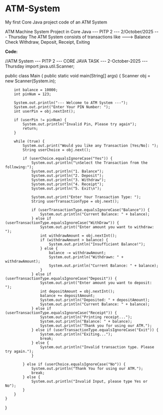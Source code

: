 # ATM-System
My first Core Java project code of an ATM System

ATM Machine System Project in Core Java --- PITP 2 --- 2/October/2025 --- Thursday
The ATM System consists of transactions like ---> Balance Check Withdraw, Deposit, Receipt, Exiting

**Code:** 


//ATM System --- PITP 2 --- CORE JAVA TASK --- 2-October-2025 --- Thursday
import java.util.Scanner;

public class Main {
    public static void main(String[] args) {
        Scanner obj = new Scanner(System.in);

        int balance = 10000;
        int pinNum = 123;

        System.out.println("--- Welcome to ATM System ---");
        System.out.print("Enter Your PIN Number: ");
        int userPin = obj.nextInt();

        if (userPin != pinNum) {
            System.out.println("Invalid Pin, Please try again");
            return;
        }

        while (true) {
            System.out.print("Would you like any Transaction [Yes/No]: ");
            String userChoice = obj.next();

            if (userChoice.equalsIgnoreCase("Yes")) {
                System.out.println("\nSelect the Transaction from the following:");
                System.out.println("1. Balance");
                System.out.println("2. Deposit");
                System.out.println("3. Withdraw");
                System.out.println("4. Receipt");
                System.out.println("5. Exit\n");

                System.out.print("Enter Your Transaction Type: ");
                String userTransactionType = obj.next();

                if (userTransactionType.equalsIgnoreCase("Balance")) {
                    System.out.println("Current Balance: " + balance);
                } else if (userTransactionType.equalsIgnoreCase("WithDraw")) {
                    System.out.print("Enter amount you want to withdraw: ");
                    int withdrawAmount = obj.nextInt();
                    if (withdrawAmount > balance) {
                        System.out.println("Insufficient Balance!");
                    } else {
                        balance -= withdrawAmount;
                        System.out.println("Withdrawn: " + withdrawAmount);
                        System.out.println("Current Balance: " + balance);
                    }
                } else if (userTransactionType.equalsIgnoreCase("Deposit")) {
                    System.out.print("Enter amount you want to deposit: ");
                    int depositAmount = obj.nextInt();
                    balance += depositAmount;
                    System.out.println("Deposited: " + depositAmount);
                    System.out.println("Current Balance: " + balance);
                } else if (userTransactionType.equalsIgnoreCase("Receipt")) {
                    System.out.println("Printing receipt...");
                    System.out.println("Balance: " + balance);
                    System.out.println("Thank you for using our ATM.");
                } else if (userTransactionType.equalsIgnoreCase("Exit")) {
                    System.out.println("Exiting...");
                    break;
                } else {
                    System.out.println("Invalid transaction type. Please try again.");
                }

            } else if (userChoice.equalsIgnoreCase("No")) {
                System.out.println("Thank You for using our ATM.");
                break;
            } else {
                System.out.println("Invalid Input, please type Yes or No");
            }
        }
    }
}





